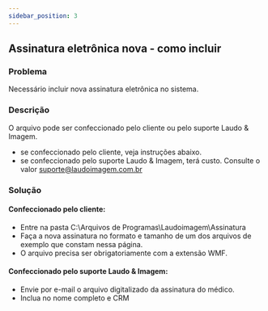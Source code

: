 ```yaml
---
sidebar_position: 3
---
```


## Assinatura eletrônica nova - como incluir
### Problema

Necessário incluir nova assinatura eletrônica no sistema.

### Descrição

O arquivo pode ser confeccionado pelo cliente ou pelo suporte Laudo & Imagem.

- se confeccionado pelo cliente, veja instruções abaixo.
- se confeccionado pelo suporte Laudo & Imagem, terá custo. Consulte o valor [suporte@laudoimagem.com.br](mailto:suporte@laudoimagem.com.br)

### Solução

#### Confeccionado pelo cliente:

- Entre na pasta C:\Arquivos de Programas\Laudoimagem\Assinatura
- Faça a nova assinatura no formato e tamanho de um dos arquivos de exemplo que constam nessa página.
- O arquivo precisa ser obrigatoriamente com a extensão WMF.

#### Confeccionado pelo suporte Laudo & Imagem:

- Envie por e-mail o arquivo digitalizado da assinatura do médico.
- Inclua no nome completo e CRM
